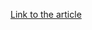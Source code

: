 [Link to the article](https://cybersecuritynews.com/how-digital-forensics-supports-incident-response-insights-for-security-leaders/)
